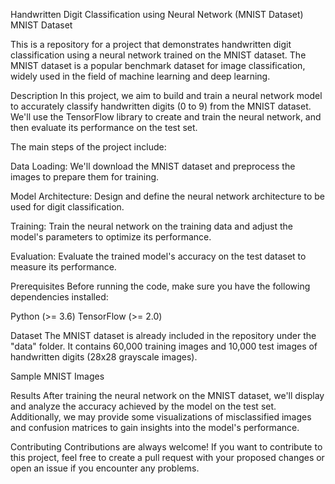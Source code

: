 Handwritten Digit Classification using Neural Network (MNIST Dataset)
MNIST Dataset

This is a repository for a project that demonstrates handwritten digit classification using a neural network trained on the MNIST dataset. The MNIST dataset is a popular benchmark dataset for image classification, widely used in the field of machine learning and deep learning.

Description
In this project, we aim to build and train a neural network model to accurately classify handwritten digits (0 to 9) from the MNIST dataset. We'll use the TensorFlow library to create and train the neural network, and then evaluate its performance on the test set.

The main steps of the project include:

Data Loading: We'll download the MNIST dataset and preprocess the images to prepare them for training.

Model Architecture: Design and define the neural network architecture to be used for digit classification.

Training: Train the neural network on the training data and adjust the model's parameters to optimize its performance.

Evaluation: Evaluate the trained model's accuracy on the test dataset to measure its performance.

Prerequisites
Before running the code, make sure you have the following dependencies installed:

Python (>= 3.6)
TensorFlow (>= 2.0)

Dataset
The MNIST dataset is already included in the repository under the "data" folder. It contains 60,000 training images and 10,000 test images of handwritten digits (28x28 grayscale images).

Sample MNIST Images

Results
After training the neural network on the MNIST dataset, we'll display and analyze the accuracy achieved by the model on the test set. Additionally, we may provide some visualizations of misclassified images and confusion matrices to gain insights into the model's performance.

Contributing
Contributions are always welcome! If you want to contribute to this project, feel free to create a pull request with your proposed changes or open an issue if you encounter any problems.
